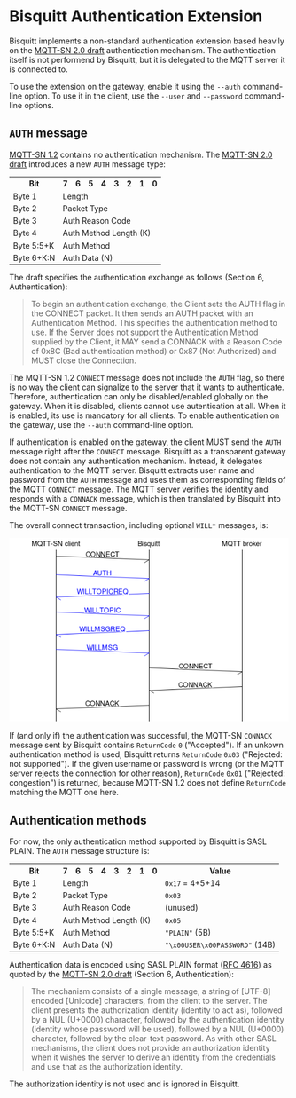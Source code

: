 # Bisquitt Authentication Extension

Bisquitt implements a non-standard authentication extension based heavily on the
[MQTT-SN 2.0 draft] authentication mechanism. The authentication itself is not
performend by Bisquitt, but it is delegated to the MQTT server it is connected
to.

To use the extension on the gateway, enable it using the `--auth` command-line
option. To use it in the client, use the `--user` and `--password` command-line
options.

## `AUTH` message

[MQTT-SN 1.2] contains no authentication mechanism. The [MQTT-SN 2.0 draft]
introduces a new `AUTH` message type:

<table>
    <tr>
        <th>Bit</th>
        <th>7</th>
        <th>6</th>
        <th>5</th>
        <th>4</th>
        <th>3</th>
        <th>2</th>
        <th>1</th>
        <th>0</th>
    </tr>
    <tr>
        <td>Byte 1</td>
        <td colspan="8">Length</td>
    </tr>
    <tr>
        <td>Byte 2</td>
        <td colspan="8">Packet Type</td>
    </tr>
    <tr>
        <td>Byte 3</td>
        <td colspan="8">Auth Reason Code</td>
    </tr>
    <tr>
        <td>Byte 4</td>
        <td colspan="8">Auth Method Length (K)</td>
    </tr>
    <tr>
        <td>Byte 5:5+K</td>
        <td colspan="8">Auth Method</td>
    </tr>
    <tr>
        <td>Byte 6+K:N</td>
        <td colspan="8">Auth Data (N)</td>
    </tr>
</table>

The draft specifies the authentication exchange as follows (Section 6,
Authentication):

> To begin an authentication exchange, the Client sets the AUTH flag in the
> CONNECT packet. It then sends an AUTH packet with an Authentication Method.
> This specifies the authentication method to use. If the Server does not
> support the Authentication Method supplied by the Client, it MAY send a
> CONNACK with a Reason Code of 0x8C (Bad authentication method) or 0x87 (Not
> Authorized) and MUST close the Connection.

The MQTT-SN 1.2 `CONNECT` message does not include the `AUTH` flag, so there is
no way the client can signalize to the server that it wants to authenticate.
Therefore, authentication can only be disabled/enabled globally on the gateway.
When it is disabled, clients cannot use autentication at all. When it is
enabled, its use is mandatory for all clients. To enable authentication on the
gateway, use the `--auth` command-line option.

If authentication is enabled on the gateway, the client MUST send the `AUTH`
message right after the `CONNECT` message. Bisquitt as a transparent gateway
does not contain any authentication mechanism. Instead, it delegates
authentication to the MQTT server. Bisquitt extracts user name and password from
the `AUTH` message and uses them as corresponding fields of the MQTT `CONNECT`
message. The MQTT server verifies the identity and responds with a `CONNACK`
message, which is then translated by Bisquitt into the MQTT-SN `CONNECT`
message.

The overall connect transaction, including optional `WILL*` messages, is:

![MQTT-SN connect transaction](img/transaction-connect.png)

If (and only if) the authentication was successful, the MQTT-SN `CONNACK`
message sent by Bisquitt contains `ReturnCode` `0` ("Accepted"). If an unkown
authentication method is used, Bisquitt returns `ReturnCode` `0x03` ("Rejected:
not supported"). If the given username or password is wrong (or the MQTT server
rejects the connection for other reason), `ReturnCode` `0x01` ("Rejected:
congestion") is returned, because MQTT-SN 1.2 does not define `ReturnCode`
matching the MQTT one here.

## Authentication methods

For now, the only authentication method supported by Bisquitt is SASL PLAIN. The
`AUTH` message structure is:

<table>
    <tr>
        <th>Bit</th>
        <th>7</th>
        <th>6</th>
        <th>5</th>
        <th>4</th>
        <th>3</th>
        <th>2</th>
        <th>1</th>
        <th>0</th>
        <th>Value</th>
    </tr>
    <tr>
        <td>Byte 1</td>
        <td colspan="8">Length</td>
        <td><code>0x17</code> = 4+5+14</td>
    </tr>
    <tr>
        <td>Byte 2</td>
        <td colspan="8">Packet Type</td>
        <td><code>0x03</code></td>
    </tr>
    <tr>
        <td>Byte 3</td>
        <td colspan="8">Auth Reason Code</td>
        <td>(unused)</td>
    </tr>
    <tr>
        <td>Byte 4</td>
        <td colspan="8">Auth Method Length (K)</td>
        <td><code>0x05</code></td>
    </tr>
    <tr>
        <td>Byte 5:5+K</td>
        <td colspan="8">Auth Method</td>
        <td><code>"PLAIN"</code> (5B)</td>
    </tr>
    <tr>
        <td>Byte 6+K:N</td>
        <td colspan="8">Auth Data (N)</td>
        <td><code>"\x00USER\x00PASSWORD"</code> (14B)</td>
    </tr>
</table>

Authentication data is encoded using SASL PLAIN format ([RFC 4616]) as quoted by
the [MQTT-SN 2.0 draft] (Section 6, Authentication):

> The mechanism consists of a single message, a string
> of [UTF-8] encoded [Unicode] characters, from the client to the server.
> The client presents the authorization identity (identity to act
> as), followed by a NUL (U+0000) character, followed by the
> authentication identity (identity whose password will be used), followed by a
> NUL (U+0000) character, followed by the clear-text password. As with other SASL
> mechanisms, the client does not provide an authorization identity when it wishes
> the server to derive an identity from the credentials and use that as the
> authorization identity.

The authorization identity is not used and is ignored in Bisquitt.

[MQTT-SN 1.2]: https://www.oasis-open.org/committees/download.php/66091/MQTT-SN_spec_v1.2.pdf
[MQTT-SN 2.0 draft]: https://www.oasis-open.org/committees/download.php/68568/mqtt-sn-v2.0-wd09.docx
[RFC 4616]: https://datatracker.ietf.org/doc/html/rfc4616
